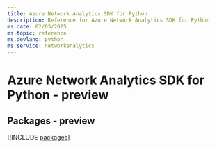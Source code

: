 ```yaml
---
title: Azure Network Analytics SDK for Python
description: Reference for Azure Network Analytics SDK for Python
ms.date: 02/03/2025
ms.topic: reference
ms.devlang: python
ms.service: networkanalytics
---
```

# Azure Network Analytics SDK for Python - preview
## Packages - preview
[!INCLUDE [packages](network-analytics-index.md)]